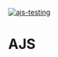 [![ajs-testing](https://github.com/CrowMEV/ajs-iterator-generator/actions/workflows/actions.yaml/badge.svg)](https://github.com/CrowMEV/ajs-iterator-generator/actions/workflows/actions.yaml)
# AJS
